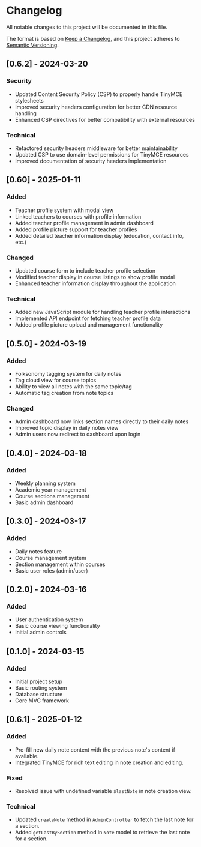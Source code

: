 # Changelog
All notable changes to this project will be documented in this file.

The format is based on [Keep a Changelog](https://keepachangelog.com/en/1.0.0/),
and this project adheres to [Semantic Versioning](https://semver.org/spec/v2.0.0.html).

## [0.6.2] - 2024-03-20
### Security
- Updated Content Security Policy (CSP) to properly handle TinyMCE stylesheets
- Improved security headers configuration for better CDN resource handling
- Enhanced CSP directives for better compatibility with external resources

### Technical
- Refactored security headers middleware for better maintainability
- Updated CSP to use domain-level permissions for TinyMCE resources
- Improved documentation of security headers implementation

## [0.60] - 2025-01-11
### Added
- Teacher profile system with modal view
- Linked teachers to courses with profile information
- Added teacher profile management in admin dashboard
- Added profile picture support for teacher profiles
- Added detailed teacher information display (education, contact info, etc.)

### Changed
- Updated course form to include teacher profile selection
- Modified teacher display in course listings to show profile modal
- Enhanced teacher information display throughout the application

### Technical
- Added new JavaScript module for handling teacher profile interactions
- Implemented API endpoint for fetching teacher profile data
- Added profile picture upload and management functionality

## [0.5.0] - 2024-03-19
### Added
- Folksonomy tagging system for daily notes
- Tag cloud view for course topics
- Ability to view all notes with the same topic/tag
- Automatic tag creation from note topics

### Changed
- Admin dashboard now links section names directly to their daily notes
- Improved topic display in daily notes view
- Admin users now redirect to dashboard upon login

## [0.4.0] - 2024-03-18
### Added
- Weekly planning system
- Academic year management
- Course sections management
- Basic admin dashboard

## [0.3.0] - 2024-03-17
### Added
- Daily notes feature
- Course management system
- Section management within courses
- Basic user roles (admin/user)

## [0.2.0] - 2024-03-16
### Added
- User authentication system
- Basic course viewing functionality
- Initial admin controls

## [0.1.0] - 2024-03-15
### Added
- Initial project setup
- Basic routing system
- Database structure
- Core MVC framework 

## [0.6.1] - 2025-01-12
### Added
- Pre-fill new daily note content with the previous note's content if available.
- Integrated TinyMCE for rich text editing in note creation and editing.

### Fixed
- Resolved issue with undefined variable `$lastNote` in note creation view.

### Technical
- Updated `createNote` method in `AdminController` to fetch the last note for a section.
- Added `getLastBySection` method in `Note` model to retrieve the last note for a section. 